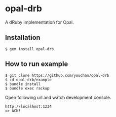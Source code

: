 # opal-drb

A dRuby implementation for Opal.

## Installation

    $ gem install opal-drb

## How to run example

    $ git clone https://github.com/youchan/opal-drb
    $ cd opal-drb/example
    $ bundle install
    $ bundle exec rackup

Open following url and watch development console.

    http://localhost:1234
    => ACK!
